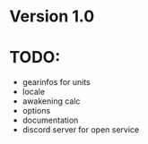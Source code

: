 # Version 1.0
# TODO:
- gearinfos for units
- locale
- awakening calc
- options
- documentation
- discord server for open service